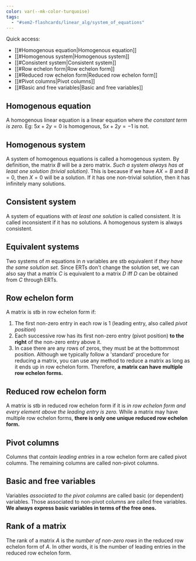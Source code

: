 ```yaml
---
color: var(--mk-color-turquoise)
tags:
  - "#sem2-flashcards/linear_alg/system_of_equations"
---
```

Quick access:
- [[#Homogenous equation|Homogenous equation]]
- [[#Homogenous system|Homogenous system]]
- [[#Consistent system|Consistent system]]
- [[#Row echelon form|Row echelon form]]
- [[#Reduced row echelon form|Reduced row echelon form]]
- [[#Pivot columns|Pivot columns]]
- [[#Basic and free variables|Basic and free variables]]


## Homogenous equation
A homogenous linear equation is a linear equation where *the constant term is zero.* Eg: $5x+2y=0$ is homogenous, $5x+2y=-1$ is not.

## Homogenous system
A system of homogenous equations is called a homogenous system. By definition, the matrix $B$ will be a zero matrix. *Such a system always has at least one solution (trivial solution).* This is because if we have $AX=B$ and $B=0$, then $X=0$ will be a solution. If it has one non-trivial solution, then it has infinitely many solutions.

## Consistent system
A system of equations with *at least one solution* is called consistent. It is called inconsistent if it has no solutions. A homogenous system is always consistent.

## Equivalent systems
Two systems of $m$ equations in $n$ variables are stb equivalent if *they have the same solution set.* Since ERTs don't change the solution set, we can also say that a matrix $C$ is equivalent to a matrix $D$ iff $D$ can be obtained from $C$ through ERTs.

## Row echelon form
A matrix is stb in row echelon form if:
1) The first non-zero entry in each row is 1 (leading entry, also called *pivot position*)
2) Each successive row has its first non-zero entry (pivot position) **to the right** of the non-zero entry above it.
3) In case there are any rows of zeros, they must be at the bottommost position.
Although we typically follow a 'standard' procedure for reducing a matrix, you can use any method to reduce a matrix as long as it ends up in row echelon form. Therefore, **a matrix can have multiple row echelon forms.**

## Reduced row echelon form
A matrix is stb in reduced row echelon form if it is *in row echelon form and every element above the leading entry is zero.* While a matrix may have multiple row echelon forms, **there is only one unique reduced row echelon form.** 

## Pivot columns
Columns that *contain leading entries* in a row echelon form are called pivot columns. The remaining columns are called non-pivot columns.

## Basic and free variables
Variables *associated to the pivot columns* are called basic (or dependent) variables. Those associated to non-pivot columns are called free variables. **We always express basic variables in terms of the free ones.**

## Rank of a matrix
The rank of a matrix $A$ is the *number of non-zero rows* in the reduced row echelon form of $A$. In other words, it is the number of leading entries in the reduced row echelon form.